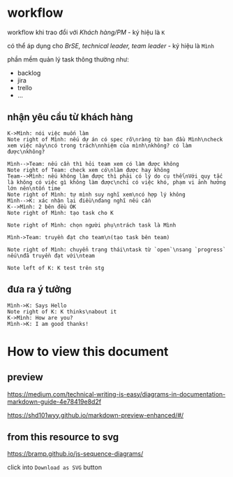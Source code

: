 # workflow

workflow khi trao đổi với *Khách hàng/PM* - ký hiệu là `K`

có thể áp dụng cho *BrSE, technical leader, team leader* - ký hiệu là `Mình`

phần mềm quản lý task thông thường như:
- backlog
- jira
- trello
- ...

## nhận yêu cầu từ khách hàng

```sequence
K->Mình: nói việc muốn làm
Note right of Mình: nếu dự án có spec rõ\nràng từ ban đầu Mình\ncheck xem việc này\ncó trong trách\nnhiệm của mình\nkhông? có làm được\nkhông?

Mình-->Team: nếu cần thì hỏi team xem có làm được không
Note right of Team: check xem có\nlàm được hay không
Team-->Mình: nếu không làm được thì phải có lý do cụ thể\nVới quy tắc là không có việc gì không làm được\nchỉ có việc khó, phạm vi ảnh hưởng lớn nên\ntốn time
Note right of Mình: tự mình suy nghĩ xem\ncó hợp lý không
Mình-->K: xác nhận lại điều\nđang nghĩ nếu cần
K-->Mình: 2 bên đều OK
Note right of Mình: tạo task cho K

Note right of Mình: chọn người phụ\ntrách task là Mình

Mình->Team: truyền đạt cho team\n(tạo task bên team)

Note right of Mình: chuyển trạng thái\ntask từ `open`\nsang `progress` nếu\nđã truyền đạt với\nteam

Note left of K: K test trên stg
```

## đưa ra ý tưởng

```sequence
Mình->K: Says Hello
Note right of K: K thinks\nabout it
K->Mình: How are you?
Mình->K: I am good thanks!
```

# How to view this document

## preview

https://medium.com/technical-writing-is-easy/diagrams-in-documentation-markdown-guide-4e78419e8d2f

https://shd101wyy.github.io/markdown-preview-enhanced/#/

## from this resource to svg
https://bramp.github.io/js-sequence-diagrams/

click into `Download as SVG` button
